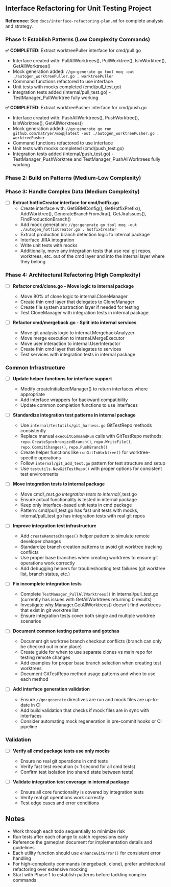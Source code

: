 ## Interface Refactoring for Unit Testing Project

**Reference**: See `docs/interface-refactoring-plan.md` for complete analysis and strategy.

### Phase 1: Establish Patterns (Low Complexity Commands)

**✅ COMPLETED**: Extract worktreePuller interface for cmd/pull.go
- Interface created with: PullAllWorktrees(), PullWorktree(), IsInWorktree(), GetAllWorktrees()
- Mock generation added: `//go:generate go tool moq -out ./autogen_worktreePuller.go . worktreePuller`
- Command functions refactored to use interface
- Unit tests with mocks completed (cmd/pull_test.go)
- Integration tests added (internal/pull_test.go) - TestManager_PullWorktree fully working

**✅ COMPLETED**: Extract worktreePusher interface for cmd/push.go
- Interface created with: PushAllWorktrees(), PushWorktree(), IsInWorktree(), GetAllWorktrees()
- Mock generation added: `//go:generate go run github.com/matryer/moq@latest -out ./autogen_worktreePusher.go . worktreePusher`
- Command functions refactored to use interface
- Unit tests with mocks completed (cmd/push_test.go)
- Integration tests added (internal/push_test.go) - TestManager_PushWorktree and TestManager_PushAllWorktrees fully working




### Phase 2: Build on Patterns (Medium-Low Complexity)



### Phase 3: Handle Complex Data (Medium Complexity)


- [ ] **Extract hotfixCreator interface for cmd/hotfix.go**
  - Create interface with: GetGBMConfig(), GetHotfixPrefix(), AddWorktree(), GenerateBranchFromJira(), GetJiraIssues(), FindProductionBranch()
  - Add mock generation: `//go:generate go tool moq -out ./autogen_hotfixCreator.go . hotfixCreator`
  - Extract production branch detection logic to internal package
  - Interface JIRA integration
  - Write unit tests with mocks
  - Additionally, move any integration tests that use real git repos, worktrees, etc. out of the cmd layer and into the internal layer where they belong

### Phase 4: Architectural Refactoring (High Complexity)

- [ ] **Refactor cmd/clone.go - Move logic to internal package**
  - Move 80% of clone logic to internal.CloneManager
  - Create thin cmd layer that delegates to CloneManager
  - Create file system abstraction layer if needed for testing
  - Test CloneManager with integration tests in internal package

- [ ] **Refactor cmd/mergeback.go - Split into internal services**
  - Move git analysis logic to internal.MergebackAnalyzer
  - Move merge execution to internal.MergeExecutor  
  - Move user interaction to internal.UserInteractor
  - Create thin cmd layer that delegates to services
  - Test services with integration tests in internal package

### Common Infrastructure

- [ ] **Update helper functions for interface support**
  - Modify createInitializedManager() to return interfaces where appropriate
  - Add interface wrappers for backward compatibility
  - Update common completion functions to use interfaces

- [ ] **Standardize integration test patterns in internal package**
  - Use `internal/testutils/git_harness.go` GitTestRepo methods consistently
  - Replace manual `execGitCommandRun` calls with GitTestRepo methods: `repo.CreateSynchronizedBranch()`, `repo.WriteFile()`, `repo.CommitChanges()`, `repo.PushBranch()`
  - Create helper functions like `runGitInWorktree()` for worktree-specific operations
  - Follow `internal/git_add_test.go` pattern for test structure and setup
  - Use `testutils.NewGitTestRepo()` with proper options for consistent test environments

- [ ] **Move integration tests to internal package**
  - Move cmd/*_test.go integration tests to internal/*_test.go
  - Ensure actual functionality is tested in internal package
  - Keep only interface-based unit tests in cmd package
  - Pattern: cmd/pull_test.go has fast unit tests with mocks, internal/pull_test.go has integration tests with real git repos

- [ ] **Improve integration test infrastructure**
  - Add `createRemoteChanges()` helper pattern to simulate remote developer changes
  - Standardize branch creation patterns to avoid git worktree tracking conflicts
  - Use proper base branches when creating worktrees to ensure git operations work correctly
  - Add debugging helpers for troubleshooting test failures (git worktree list, branch status, etc.)
  
- [ ] **Fix incomplete integration tests**
  - Complete `TestManager_PullAllWorktrees()` in internal/pull_test.go (currently has issues with GetAllWorktrees returning 0 results)
  - Investigate why Manager.GetAllWorktrees() doesn't find worktrees that exist in git worktree list
  - Ensure integration tests cover both single and multiple worktree scenarios

- [ ] **Document common testing patterns and gotchas**
  - Document git worktree branch checkout conflicts (branch can only be checked out in one place)
  - Create guide for when to use separate clones vs main repo for testing remote changes
  - Add examples for proper base branch selection when creating test worktrees
  - Document GitTestRepo method usage patterns and when to use each method

- [ ] **Add interface generation validation**
  - Ensure `//go:generate` directives are run and mock files are up-to-date in CI
  - Add build validation that checks if mock files are in sync with interfaces
  - Consider automating mock regeneration in pre-commit hooks or CI pipeline

### Validation

- [ ] **Verify all cmd package tests use only mocks**
  - Ensure no real git operations in cmd tests
  - Verify fast test execution (< 1 second for all cmd tests)
  - Confirm test isolation (no shared state between tests)

- [ ] **Validate integration test coverage in internal package**
  - Ensure all core functionality is covered by integration tests
  - Verify real git operations work correctly
  - Test edge cases and error conditions

## Notes

- Work through each todo sequentially to minimize risk
- Run tests after each change to catch regressions early
- Reference the gameplan document for implementation details and guidelines
- Each utility function should use `enhanceGitError()` for consistent error handling
- For high-complexity commands (mergeback, clone), prefer architectural refactoring over extensive mocking
- Start with Phase 1 to establish patterns before tackling complex commands
